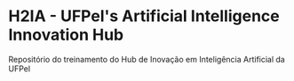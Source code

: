 # H2IA - UFPel's Artificial Intelligence Innovation Hub
Repositório do treinamento do Hub de Inovação em Inteligência Artificial da UFPel
